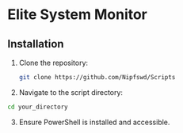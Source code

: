 # Elite System Monitor

## Installation
1. Clone the repository:
   ```sh
   git clone https://github.com/Nipfswd/Scripts
2. Navigate to the script directory:
```sh
cd your_directory
```
3. Ensure PowerShell is installed and accessible.
